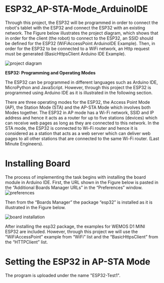 # ESP32_AP-STA-Mode_ArduinoIDE

Through this project, the ESP32 will be programmed in order to connect the robot's tablet with the ESP32 and connect the ESP32 with an existing network. The Figure below illustrates the project diagram, which shows that in order for the client (the robot) to connect to the ESP32, an SSID should be defined for the ESP32 (WiFiAccessPoint ArduinoIDE Example). Then, in order for the ESP32 to be connected to a WiFi network, an Http request must be generated (BasicHttpsClient Arduino IDE Example). 

![project diagram](https://user-images.githubusercontent.com/85955049/127399738-8e9c4418-3108-4fdb-9ef8-c09ae87f54ca.png)

**ESP32: Programming and Operating Modes**

The ESP32 can be programmed in different languages such as Arduino IDE, MicroPython and JavaScript. However, through this project the ESP32 is programmed using Arduino IDE as it is illustrated in the following section.

There are three operating modes for the ESP32, the Access Point Mode (AP), the Station Mode (STA) and the AP-STA Mode which involves both Modes together. The ESP32 in AP mode has a Wi-Fi network, SSID and IP address and hence it acts as a router for up to five stations (devices) which can receive web pages as long as they are connected to this network. In the STA mode, the ESP32 is connected to Wi-Fi router and hence it is considered as a station that acts as a web server which can deliver web pages to all other stations that are connected to the same Wi-Fi router. (Last Minute Engineers).

# Installing Board 

The process of implementing the task begins with installing the board module in Arduino IDE. First, the URL shown in the Figure below is pasted in the “Additional Boards Manager URLs” in the “Preferences” window. 
![preferences](https://user-images.githubusercontent.com/85955049/127400236-05eb975d-0b06-4064-85dc-10594e68f6cc.png)

Then from the “Boards Manager” the package “esp32” is installed as it is illustrated in the Figure below. 

![board installation](https://user-images.githubusercontent.com/85955049/127400336-ea1c9101-e10f-4794-a8d8-241d3175aabf.jpg)

After installing the esp32 package, the examples for WEMOS D1 MINI ESP32 are included. However, through this project we will use the “WiFiAccessPoint” example from “WiFi” list and the “BasicHttpsClient” from the “HTTPClient” list.

# Setting the ESP32 in AP-STA Mode

The program is uploaded under the name "ESP32-Test1". 

